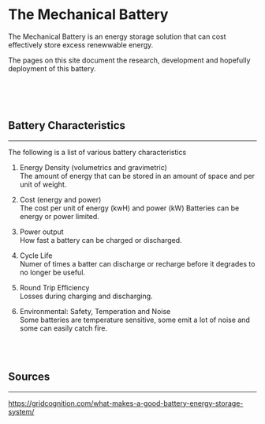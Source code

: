 # The Mechanical Battery

The Mechanical Battery is an energy storage solution that can cost effectively store excess renewwable energy.

The pages on this site document the research, development and hopefully deployment of this battery.

<br ><br ><br >

## Battery Characteristics
---

The following is a list of various battery characteristics

1. Energy Density (volumetrics and gravimetric)<br >
The amount of energy that can be stored in an amount of space and per unit of weight. 

2. Cost (energy and power)<br >
The cost per unit of energy (kwH) and power (kW)
Batteries can be energy or power limited. 

3. Power output<br >
How fast a battery can be charged or discharged. 

4. Cycle Life<br >
Numer of times a batter can discharge or recharge before it degrades to no longer be useful.

5. Round Trip Efficiency<br >
Losses during charging and discharging. 

6. Environmental: Safety, Temperation and Noise<br >
Some batteries are temperature sensitive, some emit a lot of noise and some can easily catch fire.

<br ><br >

## Sources
---
https://gridcognition.com/what-makes-a-good-battery-energy-storage-system/

